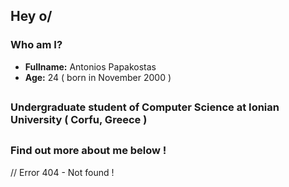 ## Hey o/ ##

### Who am I?
- **Fullname:** Antonios Papakostas
- **Age:** 24 ( born in November 2000 )

##

### Undergraduate student of Computer Science at Ionian University ( Corfu, Greece )

##

### Find out more about me below !

// Error 404 - Not found !
<!--
**AnTonyPapako/AnTonyPapako** is a ✨ _special_ ✨ repository because its `README.md` (this file) appears on your GitHub profile.

Here are some ideas to get you started:

- 🔭 I’m currently working on ...
- 🌱 I’m currently learning ...
- 👯 I’m looking to collaborate on ...
- 🤔 I’m looking for help with ...
- 💬 Ask me about ...
- 📫 How to reach me: ...
- 😄 Pronouns: ...
- ⚡ Fun fact: ...
-->
